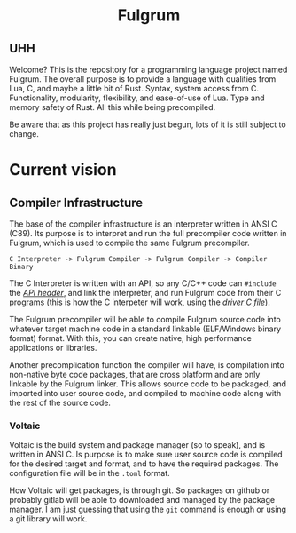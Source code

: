 <h1>
  <center>
  Fulgrum
  </center>
</h1>

## UHH

Welcome? This is the repository for a programming language project named Fulgrum. The overall purpose is to provide a language with qualities from Lua, C, and maybe a little bit of Rust. Syntax, system access from C. Functionality, modularity, flexibility, and ease-of-use of Lua. Type and memory safety of Rust. All this while being precompiled.

Be aware that as this project has really just begun, lots of it is still subject to change.

# Current vision

## Compiler Infrastructure

The base of the compiler infrastructure is an interpreter written in ANSI C (C89). Its purpose is to interpret and run the full precompiler code written in Fulgrum, which is used to compile the same Fulgrum precompiler.

`C Interpreter -> Fulgrum Compiler -> Fulgrum Compiler -> Compiler Binary`

The C Interpreter is written with an API, so any C/C++ code can `#include` the [*API header*](lib/bootstrap/include/fulgrum.h), and link the interpreter, and run Fulgrum code from their C programs (this is how the C interpeter will work, using the [*driver C file*](src/bootstrap/driver.c)).

The Fulgrum precompiler will be able to compile Fulgrum source code into whatever target machine code in a standard linkable (ELF/Windows binary format) format. With this, you can create native, high performance applications or libraries.

Another precomplication function the compiler will have, is compilation into non-native byte code packages, that are cross platform and are only linkable by the Fulgrum linker. This allows source code to be packaged, and imported into user source code, and compiled to machine code along with the rest of the source code.

### Voltaic

Voltaic is the build system and package manager (so to speak), and is written in ANSI C. Is purpose is to make sure user source code is compiled for the desired target and format, and to have the required packages. The configuration file will be in the `.toml` format.

How Voltaic will get packages, is through git. So packages on github or probably gitlab will be able to downloaded and managed by the package manager. I am just guessing that using the `git` command is enough or using a git library will work.
